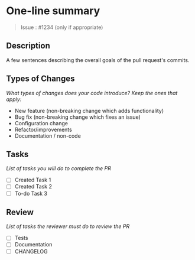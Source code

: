 # One-line summary

> Issue : #1234 (only if appropriate)

## Description
A few sentences describing the overall goals of the pull request's
commits.

## Types of Changes
_What types of changes does your code introduce? Keep the ones that apply:_

- New feature (non-breaking change which adds functionality)
- Bug fix (non-breaking change which fixes an issue)
- Configuration change
- Refactor/improvements
- Documentation / non-code

## Tasks
_List of tasks you will do to complete the PR_
  - [ ] Created Task 1
  - [ ] Created Task 2
  - [ ] To-do Task 3

## Review
_List of tasks the reviewer must do to review the PR_
- [ ] Tests
- [ ] Documentation
- [ ] CHANGELOG
